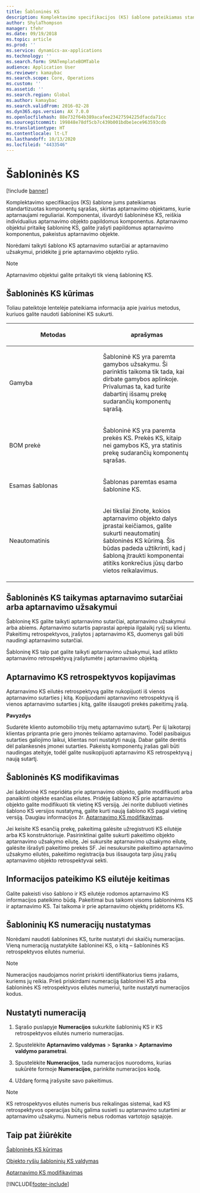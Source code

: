 ```yaml
---
title: Šabloninės KS
description: Komplektavimo specifikacijos (KS) šablone pateikiamas standartizuotas komponentų sąrašas, skirtas aptarnavimo objektams, kurie aptarnaujami reguliariai.
author: ShylaThompson
manager: tfehr
ms.date: 09/19/2018
ms.topic: article
ms.prod: ''
ms.service: dynamics-ax-applications
ms.technology: ''
ms.search.form: SMATemplateBOMTable
audience: Application User
ms.reviewer: kamaybac
ms.search.scope: Core, Operations
ms.custom: ''
ms.assetid: ''
ms.search.region: Global
ms.author: kamaybac
ms.search.validFrom: 2016-02-28
ms.dyn365.ops.version: AX 7.0.0
ms.openlocfilehash: 88e732f64b389acafee23427594225dfacda71cc
ms.sourcegitcommit: 199848e78df5cb7c439b001bdbe1ece963593cdb
ms.translationtype: HT
ms.contentlocale: lt-LT
ms.lasthandoff: 10/13/2020
ms.locfileid: "4433546"
---
```

# <a name="template-boms"></a>Šabloninės KS    

[!include [banner](../includes/banner.md)]


Komplektavimo specifikacijos (KS) šablone jums pateikiamas standartizuotas komponentų sąrašas, skirtas aptarnavimo objektams, kurie aptarnaujami reguliariai. Komponentai, išvardyti šabloninėse KS, reiškia individualius aptarnavimo objekto papildomus komponentus. Aptarnavimo objektui pritaikę šabloninę KS, galite įrašyti papildomus aptarnavimo komponentus, pakeistus aptarnavimo objekte.

Norėdami taikyti šablono KS aptarnavimo sutarčiai ar aptarnavimo užsakymui, pridėkite jį prie aptarnavimo objekto ryšio.


> [!NOTE]
> <P>Aptarnavimo objektui galite pritaikyti tik vieną šabloninę KS.</P>

## <a name="create-a-template-bom"></a>Šabloninės KS kūrimas

Toliau pateiktoje lentelėje pateikiama informacija apie įvairius metodus, kuriuos galite naudoti šabloninei KS sukurti.

<table>
<colgroup>
<col style="width: 50%" />
<col style="width: 50%" />
</colgroup>
<thead>
<tr class="header">
<th><p>Metodas</p></th>
<th><p>aprašymas</p></th>
</tr>
</thead>
<tbody>
<tr class="odd">
<td><p>Gamyba</p></td>
<td><p>Šabloninė KS yra paremta gamybos užsakymu. Ši parinktis taikoma tik tada, kai dirbate gamybos aplinkoje. Privalumas ta, kad turite dabartinį išsamų prekę sudarančių komponentų sąrašą.</p></td>
</tr>
<tr class="even">
<td><p>BOM prekė</p></td>
<td><p>Šabloninė KS yra paremta prekės KS. Prekės KS, kitaip nei gamybos KS, yra statinis prekę sudarančių komponentų sąrašas.</p></td>
</tr>
<tr class="odd">
<td><p>Esamas šablonas</p></td>
<td><p>Šablonas paremtas esama šablonine KS.</p></td>
</tr>
<tr class="even">
<td><p>Neautomatinis</p></td>
<td><p>Jei tiksliai žinote, kokios aptarnavimo objekto dalys įprastai keičiamos, galite sukurti neautomatinį šabloninės KS kūrimą. Šis būdas padeda užtikrinti, kad į šabloną įtraukti komponentai atitiks konkrečius jūsų darbo vietos reikalavimus.</p></td>
</tr>
</tbody>
</table>


## <a name="apply-the-template-bom-to-a-service-agreement-or-service-order"></a>Šabloninės KS taikymas aptarnavimo sutarčiai arba aptarnavimo užsakymui

Šabloninę KS galite taikyti aptarnavimo sutarčiai, aptarnavimo užsakymui arba abiems. Aptarnavimo sutartis paprastai aprėpia ilgalaikį ryšį su klientu. Pakeitimų retrospektyvos, įrašytos į aptarnavimo KS, duomenys gali būti naudingi aptarnavimo sutarčiai.

Šabloninę KS taip pat galite taikyti aptarnavimo užsakymui, kad atlikto aptarnavimo retrospektyvą įrašytumėte į aptarnavimo objektą.

## <a name="copy-the-history-of-a-service-bom"></a>Aptarnavimo KS retrospektyvos kopijavimas

Aptarnavimo KS eilutės retrospektyvą galite nukopijuoti iš vienos aptarnavimo sutarties į kitą. Kopijuodami aptarnavimo retrospektyvą iš vienos aptarnavimo sutarties į kitą, galite išsaugoti prekės pakeitimų įrašą.

**Pavyzdys**

Sudarėte kliento automobilio trijų metų aptarnavimo sutartį. Per šį laikotarpį klientas pripranta prie gero įmonės teikiamo aptarnavimo. Todėl pasibaigus sutarties galiojimo laikui, klientas nori nustatyti naują. Dabar galite derėtis dėl palankesnės įmonei sutarties. Pakeistų komponentų įrašas gali būti naudingas ateityje, todėl galite nusikopijuoti aptarnavimo KS retrospektyvą į naują sutartį.

## <a name="modify-the-template-bom"></a>Šabloninės KS modifikavimas

Jei šabloninė KS nepridėta prie aptarnavimo objekto, galite modifikuoti arba panaikinti objekte esančias eilutes. Pridėję šablono KS prie aptarnavimo objekto galite modifikuoti tik vietinę KS versiją. Jei norite dubliuoti vietinės šablono KS versijos nustatymą, galite kurti naują šablono KS pagal vietinę versiją. Daugiau informacijos žr. [Aptarnavimo KS modifikavimas](modify-service-bom.md).

Jei keisite KS esančią prekę, pakeitimą galėsite užregistruoti KS eilutėje arba KS konstruktoriuje. Pasirinktinai galite sukurti pakeitimo objekto aptarnavimo užsakymo eilutę. Jei sukursite aptarnavimo užsakymo eilutę, galėsite išrašyti pakeitimo prekės SF. Jei nesukursite pakeitimo aptarnavimo užsakymo eilutės, pakeitimo registracija bus išsaugota tarp jūsų įrašų aptarnavimo objekto retrospektyvai sekti.

## <a name="change-how-information-on-the-bom-line-is-displayed"></a>Informacijos pateikimo KS eilutėje keitimas

Galite pakeisti viso šablono ir KS eilutėje rodomos aptarnavimo KS informacijos pateikimo būdą. Pakeitimai bus taikomi visoms šabloninėms KS ir aptarnavimo KS. Tai taikoma ir prie aptarnavimo objektų pridėtoms KS.

## <a name="set-up-number-sequences-for-template-boms"></a>Šabloninių KS numeracijų nustatymas

Norėdami naudoti šablonines KS, turite nustatyti dvi skaičių numeracijas. Vieną numeraciją nustatykite šabloninei KS, o kitą – šabloninės KS retrospektyvos eilutės numeriui.


> [!NOTE]
> <P>Numeracijos naudojamos norint priskirti identifikatorius tiems įrašams, kuriems jų reikia. Prieš priskirdami numeraciją šabloninei KS arba šabloninės KS retrospektyvos eilutės numeriui, turite nustatyti numeracijos kodus.</P>


## <a name="set-up-number-sequences"></a>Nustatyti numeraciją

1.  Sąrašo puslapyje **Numeracijos** sukurkite šabloninių KS ir KS retrospektyvos eilutės numerio numeracijas. 

2.  Spustelėkite **Aptarnavimo valdymas** \> **Sąranka** \> **Aptarnavimo valdymo parametrai**.

3.  Spustelėkite **Numeracijos**, tada numeracijos nuorodoms, kurias sukūrėte formoje **Numeracijos**, parinkite numeracijos kodą.

4.  Uždarę formą įrašysite savo pakeitimus.


> [!NOTE]
> <P>KS retrospektyvos eilutės numeris bus reikalingas sistemai, kad KS retrospektyvos operacijas būtų galima susieti su aptarnavimo sutartimi ar aptarnavimo užsakymu. Numeris nebus rodomas vartotojo sąsajoje.</P>



## <a name="see-also"></a>Taip pat žiūrėkite

[Šabloninės KS kūrimas](create-template-bom.md)

[Objekto ryšių šabloninių KS valdymas](manage-template-boms-on-object-relations.md)

[Aptarnavimo KS modifikavimas](modify-service-bom.md)

 




[!INCLUDE[footer-include](../../includes/footer-banner.md)]